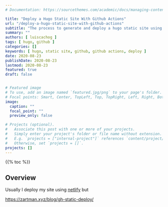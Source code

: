 ```yaml
---
# Documentation: https://sourcethemes.com/academic/docs/managing-content/

title: "Deploy a Hugo Static Site With Github Actions"
url: "/deploy-a-hugo-static-site-with-github-actions"
subtitle: "The process to generate and deploy a hugo static site using github actions"
summary: ""
authors: [ luiscachog ]
tags: [ hugo, github ]
categories: []
keywords: [ hugo, static site, github, github actions, deploy ]
date: 2020-08-23
publishDate: 2020-08-23
lastmod: 2020-08-23
featured: true
draft: false


# Featured image
# To use, add an image named `featured.jpg/png` to your page's folder.
# Focal points: Smart, Center, TopLeft, Top, TopRight, Left, Right, BottomLeft, Bottom, BottomRight.
image:
  caption: ""
  focal_point: ""
  preview_only: false

# Projects (optional).
#   Associate this post with one or more of your projects.
#   Simply enter your project's folder or file name without extension.
#   E.g. `projects = ["internal-project"]` references `content/project/deep-learning/index.md`.
#   Otherwise, set `projects = []`.
projects: []
---
```


{{% toc %}}

## Overview

Usually I deploy my site using [netlify](https://netlify.com) but

https://zartman.xyz/blog/gh-static-deploy/
